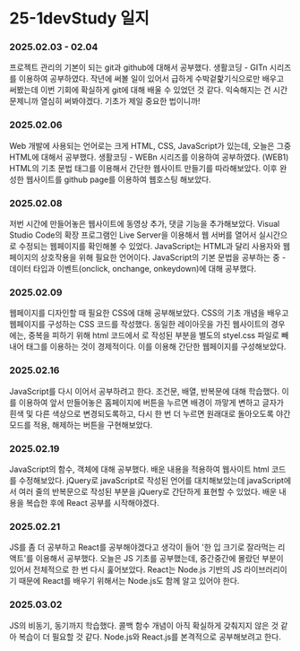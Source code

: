 # 25-1devStudy 일지

### 2025.02.03 - 02.04

프로젝트 관리의 기본이 되는 git과 github에 대해서 공부했다.
생활코딩 - GITn 시리즈를 이용하여 공부하였다.
작년에 써볼 일이 있어서 급하게 수박겉핥기식으로만 배우고 써봤는데 이번 기회에 확실하게 git에 대해 배울 수 있었던 것 같다.
익숙해지는 건 시간 문제니까 열심히 써봐야겠다. 기초가 제일 중요한 법이니까! 

### 2025.02.06

Web 개발에 사용되는 언어로는 크게 HTML, CSS, JavaScript가 있는데, 오늘은 그중 HTML에 대해서 공부했다.
생활코딩 - WEBn 시리즈를 이용하여 공부하였다. (WEB1)
HTML의 기초 문법 태그를 이용해서 간단한 웹사이트 만들기를 따라해보았다.
이후 완성한 웹사이트를 github page를 이용하여 웹호스팅 해보았다.

### 2025.02.08

저번 시간에 만들어놓은 웹사이트에 동영상 추가, 댓글 기능을 추가해보았다.
Visual Studio Code의 확장 프로그램인 Live Server을 이용해서 웹 서버를 열어서 실시간으로 수정되는 웹페이지를 확인해볼 수 있었다.
JavaScript는 HTML과 달리 사용자와 웹페이지의 상호작용을 위해 필요한 언어이다. 
JavaScript의 기본 문법을 공부하는 중 - 데이터 타입과 이벤트(onclick, onchange, onkeydown)에 대해 공부했다.

### 2025.02.09

웹페이지를 디자인할 때 필요한 CSS에 대해 공부해보았다.
CSS의 기초 개념을 배우고 웹페이지를 구성하는 CSS 코드를 작성했다.
동일한 레이아웃을 가진 웹사이트의 경우에는, 중복을 피하기 위해 html 코드에서 <style> </style>로 작성된 부분을 별도의 styel.css 파일로 빼내어 <link> 태그를 이용하는 것이 경제적이다.
이를 이용해 간단한 웹페이지를 구성해보았다.

### 2025.02.16
JavaScript를 다시 이어서 공부하려고 한다. 조건문, 배열, 반복문에 대해 학습했다.
이를 이용하여 앞서 만들어놓은 홈페이지에 버튼을 누르면 배경이 까맣게 변하고 글자가 흰색 및 다른 색상으로 변경되도록하고, 다시 한 번 더 누르면 원래대로 돌아오도록
야간모드를 적용, 해제하는 버튼을 구현해보았다.

### 2025.02.19
JavaScript의 함수, 객체에 대해 공부했다.
배운 내용을 적용하여 웹사이트 html 코드를 수정해보았다.
jQuery로 javaScript로 작성된 언어를 대치해보았는데 javaScript에서 여러 줄의 반복문으로 작성된 부분을 jQuery로 간단하게 표현할 수 있었다.
배운 내용을 복습한 후에 React 공부를 시작해야겠다.

### 2025.02.21
JS를 좀 더 공부하고 React를 공부해야겠다고 생각이 들어 '한 입 크기로 잘라먹는 리액트'를 이용해서 공부했다.
오늘은 JS 기초를 공부했는데, 중간중간에 몰랐던 부분이 있어서 전체적으로 한 번 다시 훑어보았다.
React는 Node.js 기반의 JS 라이브러리이기 때문에 React를 배우기 위해서는 Node.js도 함께 알고 있어야 한다.

### 2025.03.02
JS의 비동기, 동기까지 학습했다. 콜백 함수 개념이 아직 확실하게 갖춰지지 않은 것 같아 복습이 더 필요할 것 같다.
Node.js와 React.js를 본격적으로 공부해보려고 한다.

